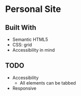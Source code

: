 # Personal Site

## Built With

* Semantic HTML5
* CSS: grid
* Accessibility in mind

## TODO
* Accessibility
  *  All elements can be tabbed
* Responsive